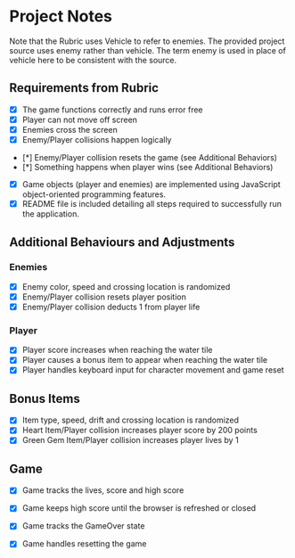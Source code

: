 # Project Notes

Note that the Rubric uses Vehicle to refer to enemies. The provided project source uses enemy rather than vehicle. The term enemy is used in place of vehicle here to be consistent with the source.   

## Requirements from Rubric

- [X] The game functions correctly and runs error free
- [X] Player can not move off screen
- [X] Enemies cross the screen
- [X] Enemy/Player collisions happen logically
- [*] Enemy/Player collision resets the game (see Additional Behaviors)
- [*] Something happens when player wins (see Additional Behaviors)

- [X] Game objects (player and enemies) are implemented using JavaScript object-oriented programming features.
- [X] README file is included detailing all steps required to successfully run the application.

## Additional Behaviours and Adjustments

### Enemies

- [X] Enemy color, speed and crossing location is randomized
- [X] Enemy/Player collision resets player position 
- [X] Enemy/Player collision deducts 1 from player life

### Player
- [X] Player score increases when reaching the water tile
- [X] Player causes a bonus item to appear when reaching the water tile
- [X] Player handles keyboard input for character movement and game reset

## Bonus Items
- [X] Item type, speed, drift and crossing location is randomized
- [X] Heart Item/Player collision increases player score by 200 points
- [X] Green Gem Item/Player collision increases player lives by 1

## Game
- [X] Game tracks the lives, score and high score
- [X] Game keeps high score until the browser is refreshed or closed
- [X] Game tracks the GameOver state 
- [X] Game handles resetting the game 

